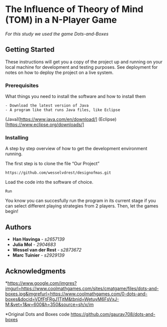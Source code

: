 # The Influence of Theory of Mind (TOM) in a N-Player Game

_For this study we used the game Dots-and-Boxes_

## Getting Started

These instructions will get you a copy of the project up and running on your local machine for development and testing purposes. See deployment for notes on how to deploy the project on a live system.

### Prerequisites

What things you need to install the software and how to install them

```
- Download the latest version of Java
- A program like that runs Java files, like Eclipse

```
(Java)[https://www.java.com/en/download/]
(Eclipse)[https://www.eclipse.org/downloads/]

### Installing

A step by step overview of how to get the development environment running.

The first step is to clone the file “Our Project”

```
https://github.com/wesselvdrest/designofmas.git
```

Load the code into the software of choice.

```
Run
```

You know you can succesfully run the program in its current stage if you can select different playing strategies from 2 players. Then, let the games begin!

## Authors

* **Han Havinga** - *s2657139*
* **Julia Mol** - *2904683*
* **Wessel van der Rest** - *s2873672*
* **Marc Tuinier** - *s2929139*


## Acknowledgments

*https://www.google.com/imgres?imgurl=https://www.coolmathgames.com/sites/cmatgame/files/dots-and-boxes.jpg&imgrefurl=https://www.coolmathgames.com/0-dots-and-boxes&docid=VDfFtFRgJ1TjtM&tbnid=WetuyM6FsVxJ-M:&vet=1&w=600&h=350&source=sh/x/im

*Original Dots and Boxes code
https://github.com/gaurav708/dots-and-boxes
